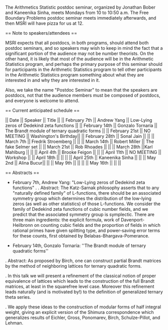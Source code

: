 The Arithmetics Statistic postdoc seminar, organized by Jonathan Bober and Kaneenika Sinha, meets Mondays
from 10 to 10:50 a.m. The Free Boundary Problems postdoc seminar meets immediately afterwards, and then
MSRI will have pizza for us at 12.

== Note to speakers/attendees ==

MSRI expects that all postdocs, in both programs, should attend both
postdoc seminars, and so speakers may wish to keep in mind the fact that
a significant portion of the audience may not be number theorists. On
the other hand, it is likely that most of the audience will be in the
Arithmetic Statistics program, and perhaps the primary purpose of this
seminar should for participants in the Arithmetic Statistics program to
tell other participants in the Arithmetic Statistics program something
about what they are interested in and why they are interested in it.

Also, we take the name "Postdoc Seminar" to mean that the speakers are
postdocs, not that the audience members must be composed of postdocs, and
everyone is welcome to attend.


== Current anticipated schedule ==


|| Date || Speaker || Title ||
|| February 7th     || Andrew Yang           || Low-Lying zeros of Dedekind zeta functions ||
|| February 14th    || Gonzalo Tornaría      || The Brandt module of ternary quadratic forms ||
|| February 21st    || NO MEETING            || Washington's Birthday||
|| February 28th    || Sonal Jain            || ||
|| March 7th        || Fredrik Stroemberg    || ||
|| March 14th       || Robert Miller         || The fake Selmer set ||
|| March 21st       || Rob Rhoades || ||
|| March 28th       ||Karl Mahlburg || ||
|| April 4th        || Brooke Feigon || ||
|| April 11th       || NO MEETING || Workshop ||
|| April 18th       ||  || ||
|| April 25th       || Kaneenika Sinha || ||
|| May 2nd          || Alina Bucur|| ||
|| May 9th          || || ||
|| May 16th         || || ||


== Abstracts ==

 * February 7th, Andrew Yang: "Low-Lying zeros of Dedekind zeta functions"
 .
 . Abstract: The Katz-Sarnak philosophy asserts that to any "naturally defined family" of L-functions, there should be an associated symmetry group which determines the distribution of the low-lying zeros (as well as other statistics) of those L-functions.  We consider the family of Dedekind zeta functions of cubic number fields, and we predict that the associated symmetry group is symplectic.  There are three main ingredients: the explicit formula, work of Davenport-Heilbronn on counting cubic fields and the proportion of fields in which rational primes have given splitting type, and power-saving error terms for these counts, first obtained by Belabas-Bhargava-Pomerance.

 * February 14th, Gonzalo Tornaría: ''The Brandt module of ternary quadratic forms''

 . Abstract: As proposed by Birch, one can construct partial Brandt matrices by the method of neighboring lattices for ternary quadratic forms.

 .  In this talk we will present a refinement of the classical notion of proper equivalence of lattices which leads to the construction of the full Brandt matrices, at least in the squarefree level case. Moreover this refinement leads naturally (and is motivated by!) to the definition of generalized ternary theta series.

 .  We apply these ideas to the construction of modular forms of half integral weight, giving an explicit version of the Shimura correspondence which generalizes results of Eichler, Gross, Ponomarev, Birch, Schulze-Pillot, and Lehman.
